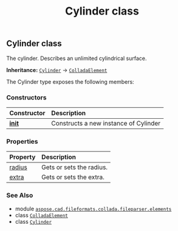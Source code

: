 ﻿---
title: Cylinder class
second_title: Aspose.CAD for Python via .NET API References
description: 
type: docs
weight: 250
url: /python-net/aspose.cad.fileformats.collada.fileparser.elements/cylinder/
is_root: false
---

## Cylinder class

The cylinder.
Describes an unlimited cylindrical surface.



**Inheritance:** [`Cylinder`](/cad/python-net/aspose.cad.fileformats.collada.fileparser.elements/cylinder) → 
[`ColladaElement`](/cad/python-net/aspose.cad.fileformats.collada.fileparser.elements/colladaelement)



The Cylinder type exposes the following members:

### Constructors
| Constructor | Description |
| :- | :- |
| [__init__](/cad/python-net/aspose.cad.fileformats.collada.fileparser.elements/cylinder/__init__/#) | Constructs a new instance of Cylinder |


### Properties
| Property | Description |
| :- | :- |
| [radius](/cad/python-net/aspose.cad.fileformats.collada.fileparser.elements/cylinder/radius) | Gets or sets the radius. |
| [extra](/cad/python-net/aspose.cad.fileformats.collada.fileparser.elements/cylinder/extra) | Gets or sets the extra. |



### See Also
* module [`aspose.cad.fileformats.collada.fileparser.elements`](..)
* class [`ColladaElement`](/cad/python-net/aspose.cad.fileformats.collada.fileparser.elements/colladaelement)
* class [`Cylinder`](/cad/python-net/aspose.cad.fileformats.collada.fileparser.elements/cylinder)

